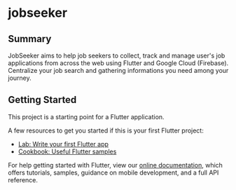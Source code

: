 # jobseeker

## Summary
JobSeeker aims to help job seekers to collect, track and manage user's job applications from across the web using Flutter and Google Cloud (Firebase). Centralize your job search and gathering informations you need among your journey.

## Getting Started

This project is a starting point for a Flutter application.

A few resources to get you started if this is your first Flutter project:

- [Lab: Write your first Flutter app](https://flutter.dev/docs/get-started/codelab)
- [Cookbook: Useful Flutter samples](https://flutter.dev/docs/cookbook)

For help getting started with Flutter, view our
[online documentation](https://flutter.dev/docs), which offers tutorials,
samples, guidance on mobile development, and a full API reference.
